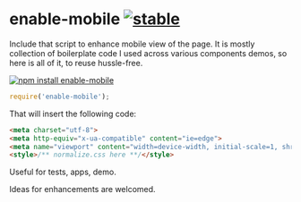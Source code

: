 # enable-mobile [![stable](http://badges.github.io/stability-badges/dist/stable.svg)](http://github.com/badges/stability-badges)

Include that script to enhance mobile view of the page. It is mostly collection of boilerplate code I used across various components demos, so here is all of it, to reuse hussle-free.

[![npm install enable-mobile](https://nodei.co/npm/enable-mobile.png?mini=true)](https://npmjs.org/package/enable-mobile/)

```js
require('enable-mobile');
```

That will insert the following code:

```html
<meta charset="utf-8">
<meta http-equiv="x-ua-compatible" content="ie=edge">
<meta name="viewport" content="width=device-width, initial-scale=1, shrink-to-fit=no, user-scalable=0"/>
<style>/** normalize.css here **/</style>
```

Useful for tests, apps, demo.

Ideas for enhancements are welcomed.